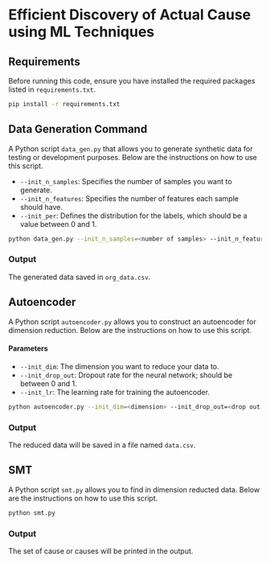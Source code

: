 # Efficient Discovery of Actual Cause using ML Techniques  

## Requirements

Before running this code, ensure you have installed the required packages listed in `requirements.txt`.

```bash
pip install -r requirements.txt
```


## Data Generation Command

A Python script `data_gen.py` that allows you to generate synthetic data for testing or development purposes. Below are the instructions on how to use this script.

- `--init_n_samples`: Specifies the number of samples you want to generate.
- `--init_n_features`: Specifies the number of features each sample should have.
- `--init_per`: Defines the distribution for the labels, which should be a value between 0 and 1.



```bash
python data_gen.py --init_n_samples=<number of samples> --init_n_features=<number of features> --init_per=<distribution [0,1]>
```

### Output
The generated data saved in `org_data.csv`. 


## Autoencoder

A Python script `autoencoder.py` allows you to construct an autoencoder for dimension reduction. Below are the instructions on how to use this script.

#### Parameters

- `--init_dim`: The dimension you want to reduce your data to.
- `--init_drop_out`: Dropout rate for the neural network; should be between 0 and 1.
- `--init_lr`: The learning rate for training the autoencoder.

```bash
python autoencoder.py --init_dim=<dimension> --init_drop_out=<drop out [0,1]> --init_lr=<learning rate>
```

### Output

The reduced data will be saved in a file named `data.csv`.

## SMT

A Python script `smt.py` allows you to find in dimension reducted data. Below are the instructions on how to use this script.


```bash
python smt.py 
```

### Output

The set of cause or causes will be printed in the output. 
